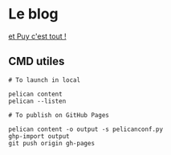 # Le blog

[et Puy c'est tout !](https://camclrt.github.io/et-Puy-c-est-tout/ "et Puy c'est tout !")

## CMD utiles

````
# To launch in local

pelican content
pelican --listen
````

```
# To publish on GitHub Pages

pelican content -o output -s pelicanconf.py
ghp-import output
git push origin gh-pages
```